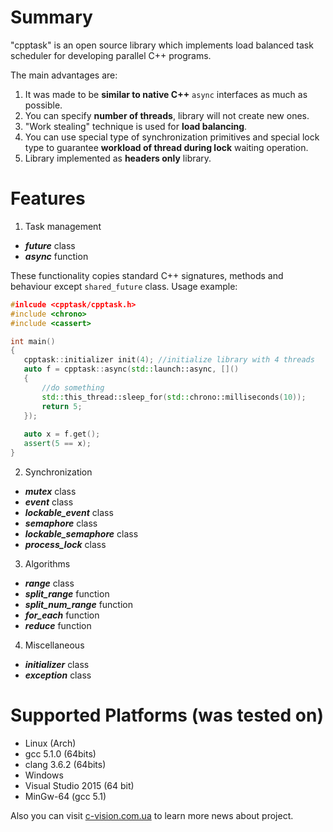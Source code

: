 # Summary

"cpptask" is an open source library which implements load balanced task scheduler for developing parallel C++ programs.

The main advantages are:

1. It was made to be **similar to native C++** `async` interfaces as much as possible. 
2. You can specify **number of threads**, library will not create new ones.
3. "Work stealing" technique is used for **load balancing**.
4. You can use special type of synchronization primitives and special lock type to guarantee **workload of thread during lock** waiting operation.
5. Library implemented as **headers only** library.

# Features

1. Task management
 * ***future*** class
 * ***async*** function 
 
 These functionality copies standard C++ signatures, methods and behaviour except `shared_future` class. Usage example:
 
 ```cpp
 #inlcude <cpptask/cpptask.h>
 #include <chrono>
 #include <cassert>
 
 int main()
 {
    cpptask::initializer init(4); //initialize library with 4 threads
    auto f = cpptask::async(std::launch::async, []()
    {
        //do something
        std::this_thread::sleep_for(std::chrono::milliseconds(10));
        return 5;
    });
    
    auto x = f.get();
    assert(5 == x);
 }
 ```
 
2. Synchronization
 * **_mutex_** class
 * **_event_** class
 * ***lockable_event*** class
 * **_semaphore_** class
 * ***lockable_semaphore*** class
 * ***process_lock*** class
3. Algorithms
 * **_range_** class
 * ***split_range*** function
 * ***split_num_range*** function
 * ***for_each*** function
 * **_reduce_** function
4. Miscellaneous
 * **_initializer_** class
 * **_exception_** class

# Supported Platforms (was tested on)

 * Linux (Arch)
  * gcc 5.1.0 (64bits)
  * clang 3.6.2 (64bits)
 * Windows
  * Visual Studio 2015 (64 bit)
  * MinGw-64 (gcc 5.1)

Also you can visit [c-vision.com.ua](http://c-vision.com.ua) to learn more news about project.
